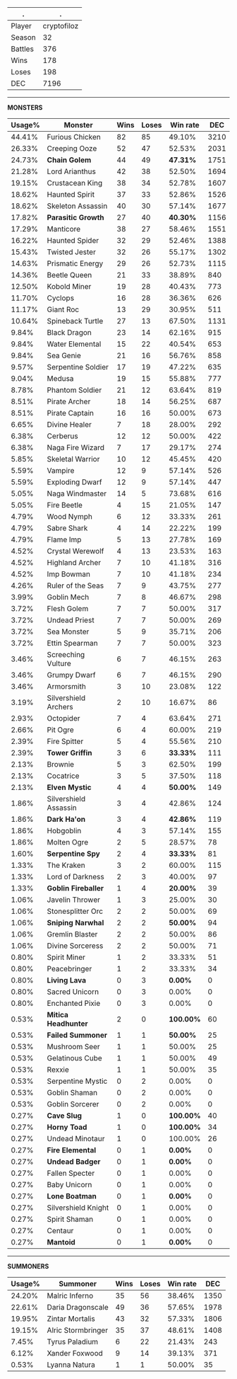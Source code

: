 .|.
|-|-
Player|cryptofiloz
Season|32
Battles|376
Wins|178
Loses|198
DEC|7196

---
**MONSTERS**

Usage%|Monster|Wins|Loses|Win rate|DEC|
-|-|-|-|-|-|
44.41%|Furious Chicken|82|85|49.10%|3210|
26.33%|Creeping Ooze|52|47|52.53%|2031|
24.73%|**Chain Golem**|44|49|**47.31%**|1751|
21.28%|Lord Arianthus|42|38|52.50%|1694|
19.15%|Crustacean King|38|34|52.78%|1607|
18.62%|Haunted Spirit|37|33|52.86%|1526|
18.62%|Skeleton Assassin|40|30|57.14%|1677|
17.82%|**Parasitic Growth**|27|40|**40.30%**|1156|
17.29%|Manticore|38|27|58.46%|1551|
16.22%|Haunted Spider|32|29|52.46%|1388|
15.43%|Twisted Jester|32|26|55.17%|1302|
14.63%|Prismatic Energy|29|26|52.73%|1115|
14.36%|Beetle Queen|21|33|38.89%|840|
12.50%|Kobold Miner|19|28|40.43%|773|
11.70%|Cyclops|16|28|36.36%|626|
11.17%|Giant Roc|13|29|30.95%|511|
10.64%|Spineback Turtle|27|13|67.50%|1131|
9.84%|Black Dragon|23|14|62.16%|915|
9.84%|Water Elemental|15|22|40.54%|653|
9.84%|Sea Genie|21|16|56.76%|858|
9.57%|Serpentine Soldier|17|19|47.22%|635|
9.04%|Medusa|19|15|55.88%|777|
8.78%|Phantom Soldier|21|12|63.64%|819|
8.51%|Pirate Archer|18|14|56.25%|687|
8.51%|Pirate Captain|16|16|50.00%|673|
6.65%|Divine Healer|7|18|28.00%|292|
6.38%|Cerberus|12|12|50.00%|422|
6.38%|Naga Fire Wizard|7|17|29.17%|274|
5.85%|Skeletal Warrior|10|12|45.45%|420|
5.59%|Vampire|12|9|57.14%|526|
5.59%|Exploding Dwarf|12|9|57.14%|447|
5.05%|Naga Windmaster|14|5|73.68%|616|
5.05%|Fire Beetle|4|15|21.05%|147|
4.79%|Wood Nymph|6|12|33.33%|261|
4.79%|Sabre Shark|4|14|22.22%|199|
4.79%|Flame Imp|5|13|27.78%|169|
4.52%|Crystal Werewolf|4|13|23.53%|163|
4.52%|Highland Archer|7|10|41.18%|316|
4.52%|Imp Bowman|7|10|41.18%|234|
4.26%|Ruler of the Seas|7|9|43.75%|277|
3.99%|Goblin Mech|7|8|46.67%|298|
3.72%|Flesh Golem|7|7|50.00%|317|
3.72%|Undead Priest|7|7|50.00%|269|
3.72%|Sea Monster|5|9|35.71%|206|
3.72%|Ettin Spearman|7|7|50.00%|323|
3.46%|Screeching Vulture|6|7|46.15%|263|
3.46%|Grumpy Dwarf|6|7|46.15%|290|
3.46%|Armorsmith|3|10|23.08%|122|
3.19%|Silvershield Archers|2|10|16.67%|86|
2.93%|Octopider|7|4|63.64%|271|
2.66%|Pit Ogre|6|4|60.00%|219|
2.39%|Fire Spitter|5|4|55.56%|210|
2.39%|**Tower Griffin**|3|6|**33.33%**|111|
2.13%|Brownie|5|3|62.50%|199|
2.13%|Cocatrice|3|5|37.50%|118|
2.13%|**Elven Mystic**|4|4|**50.00%**|149|
1.86%|Silvershield Assassin|3|4|42.86%|124|
1.86%|**Dark Ha'on**|3|4|**42.86%**|119|
1.86%|Hobgoblin|4|3|57.14%|155|
1.86%|Molten Ogre|2|5|28.57%|78|
1.60%|**Serpentine Spy**|2|4|**33.33%**|81|
1.33%|The Kraken|3|2|60.00%|115|
1.33%|Lord of Darkness|2|3|40.00%|97|
1.33%|**Goblin Fireballer**|1|4|**20.00%**|39|
1.06%|Javelin Thrower|1|3|25.00%|30|
1.06%|Stonesplitter Orc|2|2|50.00%|69|
1.06%|**Sniping Narwhal**|2|2|**50.00%**|94|
1.06%|Gremlin Blaster|2|2|50.00%|86|
1.06%|Divine Sorceress|2|2|50.00%|71|
0.80%|Spirit Miner|1|2|33.33%|51|
0.80%|Peacebringer|1|2|33.33%|34|
0.80%|**Living Lava**|0|3|**0.00%**|0|
0.80%|Sacred Unicorn|0|3|0.00%|0|
0.80%|Enchanted Pixie|0|3|0.00%|0|
0.53%|**Mitica Headhunter**|2|0|**100.00%**|60|
0.53%|**Failed Summoner**|1|1|**50.00%**|25|
0.53%|Mushroom Seer|1|1|50.00%|25|
0.53%|Gelatinous Cube|1|1|50.00%|49|
0.53%|Rexxie|1|1|50.00%|35|
0.53%|Serpentine Mystic|0|2|0.00%|0|
0.53%|Goblin Shaman|0|2|0.00%|0|
0.53%|Goblin Sorcerer|0|2|0.00%|0|
0.27%|**Cave Slug**|1|0|**100.00%**|40|
0.27%|**Horny Toad**|1|0|**100.00%**|34|
0.27%|Undead Minotaur|1|0|100.00%|26|
0.27%|**Fire Elemental**|0|1|**0.00%**|0|
0.27%|**Undead Badger**|0|1|**0.00%**|0|
0.27%|Fallen Specter|0|1|0.00%|0|
0.27%|Baby Unicorn|0|1|0.00%|0|
0.27%|**Lone Boatman**|0|1|**0.00%**|0|
0.27%|Silvershield Knight|0|1|0.00%|0|
0.27%|Spirit Shaman|0|1|0.00%|0|
0.27%|Centaur|0|1|0.00%|0|
0.27%|**Mantoid**|0|1|**0.00%**|0|

---
**SUMMONERS**

Usage%|Summoner|Wins|Loses|Win rate|DEC|
-|-|-|-|-|-|
24.20%|Malric Inferno|35|56|38.46%|1350|
22.61%|Daria Dragonscale|49|36|57.65%|1978|
19.95%|Zintar Mortalis|43|32|57.33%|1806|
19.15%|Alric Stormbringer|35|37|48.61%|1408|
7.45%|Tyrus Paladium|6|22|21.43%|243|
6.12%|Xander Foxwood|9|14|39.13%|371|
0.53%|Lyanna Natura|1|1|50.00%|35|
